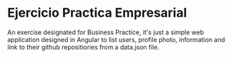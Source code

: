 # Ejercicio Practica Empresarial
An exercise designated for Business Practice, it's just a simple web application designed in Angular to list users, profile photo, information and link to their github repositiories from a data.json file. 
